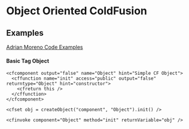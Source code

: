# Object Oriented ColdFusion

## Examples
[Adrian Moreno Code Examples](https://adrianmoreno.com/2007/08/23/object-oriented-coldfusion-1-intro-to-objectcfc.html)

#### Basic Tag Object 

```
<cfcomponent output="false" name="Object" hint="Simple CF Object">
  <cffunction name="init" access="public" output="false" returntype="Object" hint="constructor">
    <cfreturn this />
  </cffunction>
</cfcomponent>
```

```
<cfset obj = createObject("component", "Object").init() />
```

```
<cfinvoke component="Object" method="init" returnVariable="obj" />
```

